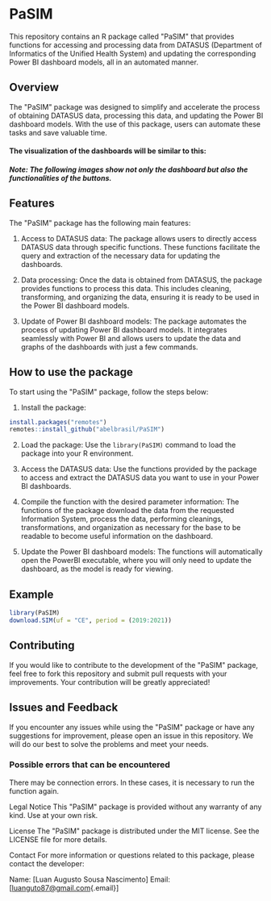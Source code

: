# PaSIM

This repository contains an R package called "PaSIM" that provides functions for accessing and processing data from DATASUS (Department of Informatics of the Unified Health System) and updating the corresponding Power BI dashboard models, all in an automated manner.

## Overview

The "PaSIM" package was designed to simplify and accelerate the process of obtaining DATASUS data, processing this data, and updating the Power BI dashboard models. With the use of this package, users can automate these tasks and save valuable time.

#### The visualization of the dashboards will be similar to this:

##### Note: The following images show not only the dashboard but also the functionalities of the buttons.

## Features

The "PaSIM" package has the following main features:

1.  Access to DATASUS data: The package allows users to directly access DATASUS data through specific functions. These functions facilitate the query and extraction of the necessary data for updating the dashboards.

2.  Data processing: Once the data is obtained from DATASUS, the package provides functions to process this data. This includes cleaning, transforming, and organizing the data, ensuring it is ready to be used in the Power BI dashboard models.

3.  Update of Power BI dashboard models: The package automates the process of updating Power BI dashboard models. It integrates seamlessly with Power BI and allows users to update the data and graphs of the dashboards with just a few commands.

## How to use the package

To start using the "PaSIM" package, follow the steps below:

1.  Install the package:

``` r
install.packages("remotes")
remotes::install_github("abelbrasil/PaSIM")
```

2.  Load the package: Use the `library(PaSIM)` command to load the package into your R environment.

3.  Access the DATASUS data: Use the functions provided by the package to access and extract the DATASUS data you want to use in your Power BI dashboards.

4.  Compile the function with the desired parameter information: The functions of the package download the data from the requested Information System, process the data, performing cleanings, transformations, and organization as necessary for the base to be readable to become useful information on the dashboard.

5.  Update the Power BI dashboard models: The functions will automatically open the PowerBI executable, where you will only need to update the dashboard, as the model is ready for viewing.

## Example

``` r
library(PaSIM)
download.SIM(uf = "CE", period = (2019:2021))
```

## Contributing

If you would like to contribute to the development of the "PaSIM" package, feel free to fork this repository and submit pull requests with your improvements. Your contribution will be greatly appreciated!

## Issues and Feedback

If you encounter any issues while using the "PaSIM" package or have any suggestions for improvement, please open an issue in this repository. We will do our best to solve the problems and meet your needs.

### Possible errors that can be encountered

There may be connection errors. In these cases, it is necessary to run the function again.

Legal Notice This "PaSIM" package is provided without any warranty of any kind. Use at your own risk.

License The "PaSIM" package is distributed under the MIT license. See the LICENSE file for more details.

Contact For more information or questions related to this package, please contact the developer:

Name: [Luan Augusto Sousa Nascimento] Email: [[luanguto87\@gmail.com](mailto:luanguto87@gmail.com){.email}]
